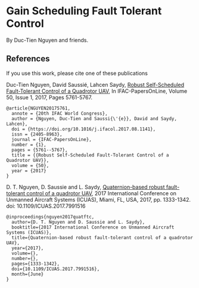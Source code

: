 # Gain Scheduling Fault Tolerant Control
By Duc-Tien Nguyen and friends.

## References
If you use this work, please cite one of these publications

Duc-Tien Nguyen, David Saussié, Lahcen Saydy, [Robust Self-Scheduled Fault-Tolerant Control of a Quadrotor UAV](https://doi.org/10.1016/j.ifacol.2017.08.1141), In IFAC-PapersOnLine, Volume 50, Issue 1, 2017, Pages 5761-5767.
```
@article{NGUYEN20175761,
  annote = {20th IFAC World Congress},
  author = {Nguyen, Duc-Tien and Saussi{\'{e}}, David and Saydy, Lahcen},
  doi = {https://doi.org/10.1016/j.ifacol.2017.08.1141},
  issn = {2405-8963},
  journal = {IFAC-PapersOnLine},
  number = {1},
  pages = {5761--5767},
  title = {{Robust Self-Scheduled Fault-Tolerant Control of a Quadrotor UAV}},
  volume = {50},
  year = {2017}
}
```

D. T. Nguyen, D. Saussie and L. Saydy, [Quaternion-based robust fault-tolerant control of a quadrotor UAV](http://ieeexplore.ieee.org/document/7991516/), 2017 International Conference on Unmanned Aircraft Systems (ICUAS), Miami, FL, USA, 2017, pp. 1333-1342.
doi: 10.1109/ICUAS.2017.7991516

```
@inproceedings{nguyen2017quatftc,
  author={D. T. Nguyen and D. Saussie and L. Saydy},
  booktitle={2017 International Conference on Unmanned Aircraft Systems (ICUAS)},
  title={Quaternion-based robust fault-tolerant control of a quadrotor UAV},
  year={2017},
  volume={},
  number={},
  pages={1333-1342},
  doi={10.1109/ICUAS.2017.7991516},
  month={June}
}
```
